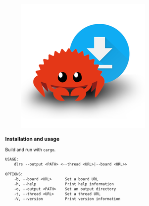 <p align="center">
    <span><img src="https://github.com/17ms/dlrs/blob/master/docs/ferris.png" width="400"></span>
</p>

### Installation and usage

Build and run with `cargo`.

```
USAGE:
    dlrs --output <PATH> <--thread <URL>|--board <URL>>

OPTIONS:
    -b, --board <URL>      Set a board URL
    -h, --help             Print help information
    -o, --output <PATH>    Set an output directory
    -t, --thread <URL>     Set a thread URL
    -V, --version          Print version information
```

